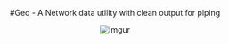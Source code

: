<div align="center">

#Geo - A Network data utility with clean output for piping

![Imgur](http://i.imgur.com/mvCaCfy.png)

</div>
